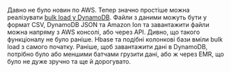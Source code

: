 Давно не було новин по AWS. Тепер значно простіше можна реалізувати [bulk load у DynamoDB](https://aws.amazon.com/about-aws/whats-new/2022/08/amazon-dynamodb-supports-bulk-imports-amazon-s3-new-dynamodb-tables/). Файли з даними можуть бути у формат CSV, DynamoDB JSON та Amazon Ion та завантажити файли можна напряму з AWS консолі, або через API. 
Дивно, що такого функціоналу не було раніше. Hbase та подібні колонкові бази вміли bulk load з самого початку. Раніше, щоб завантажити дані в DynamoDB, потрібно було або меншими батчами грузити дані, або ж через EMR, що було не дуже зручно та ще й дорогувато.
